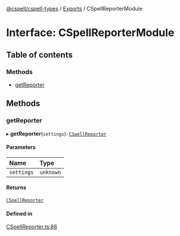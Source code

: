 [@cspell/cspell-types](../README.md) / [Exports](../modules.md) / CSpellReporterModule

# Interface: CSpellReporterModule

## Table of contents

### Methods

- [getReporter](CSpellReporterModule.md#getreporter)

## Methods

### getReporter

▸ **getReporter**(`settings`): [`CSpellReporter`](CSpellReporter.md)

#### Parameters

| Name | Type |
| :------ | :------ |
| `settings` | `unknown` |

#### Returns

[`CSpellReporter`](CSpellReporter.md)

#### Defined in

[CSpellReporter.ts:88](https://github.com/streetsidesoftware/cspell/blob/91b035f/packages/cspell-types/src/CSpellReporter.ts#L88)
